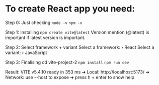 # To create React app you need:

Step 0: Just checking
`node -v`
`npm -v`

Step 1: Installing
`npm create vite@latest`
Version mention (@latest) is important if latest version is important.

Step 2: Select framework + variant
Select a framework: › React
Select a variant: › JavaScript

Step 3: Finalising
cd vite-project-2
`npm install`
`npm run dev`

Result:
VITE v5.4.10 ready in 353 ms
➜ Local: http://localhost:5173/
➜ Network: use --host to expose
➜ press h + enter to show help
